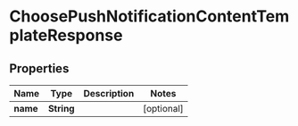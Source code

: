 

# ChoosePushNotificationContentTemplateResponse


## Properties

| Name | Type | Description | Notes |
|------------ | ------------- | ------------- | -------------|
|**name** | **String** |  |  [optional] |



